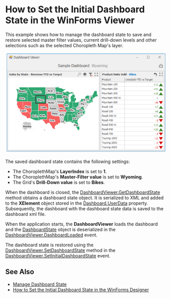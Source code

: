 # How to Set the Initial Dashboard State in the WinForms Viewer

This example shows how to manage the dashboard state to save and restore selected master filter values, current drill-down levels and other selections such as the selected Choropleth Map's layer.

![](/image.png)

The saved dashboard state contains the following settings:

- The ChoroplethMap's **LayerIndex** is set to **1**.
- The ChoroplethMap's **Master-Filter value** is set to **Wyoming**.
- The Grid's **Drill-Down value** is set to **Bikes**.

When the dashboard is closed, the [DashboardViewer.GetDashboardState](https://docs.devexpress.com/Dashboard/DevExpress.DashboardWin.DashboardViewer.GetDashboardState) method obtains a dashboard state object. It is serialized to XML and added to the **XElement** object stored in the [Dashboard.UserData](https://docs.devexpress.com/Dashboard/DevExpress.DashboardCommon.Dashboard.UserData) property. Subsequently, the dashboard with the dashboard state data is saved to the dashboard xml file.

When the application starts, the **DashboardViewer** loads the dashboard and the [DashboardState](https://docs.devexpress.com/Dashboard/DevExpress.DashboardCommon.DashboardState) object is deserialized in the [DashboardViewer.DashboardLoaded](https://docs.devexpress.com/Dashboard/DevExpress.DashboardWin.DashboardViewer.DashboardLoaded) event.

The dashboard state is restored using the [DashboardViewer.SetDashboardState](https://docs.devexpress.com/Dashboard/DevExpress.DashboardWin.DashboardViewer.SetDashboardState(DevExpress.DashboardCommon.DashboardState)) method in the [DashboardViewer.SetInitialDashboardState](https://docs.devexpress.com/Dashboard/DevExpress.DashboardWin.DashboardViewer.SetInitialDashboardState) event.

## See Also

- [Manage Dashboard State](https://docs.devexpress.com/Dashboard/400729/create-the-designer-and-viewer-applications/winforms-viewer/manage-dashboard-state)
- [How to Set the Initial Dashboard State in the WinForms Designer](https://github.com/DevExpress-Examples/winforms-designer-save-and-apply-dashboard-state)
